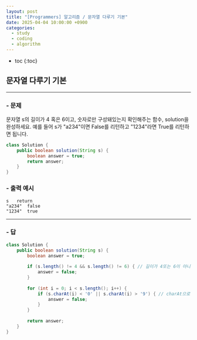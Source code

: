 ```yaml
---
layout: post
title: "[Programmers] 알고리즘 / 문자열 다루기 기본"
date: 2025-04-04 10:00:00 +0900
categories: 
  - study
  - coding
  - algorithm
---
```


* toc
{:toc}

## 문자열 다루기 기본

---

### - 문제

문자열 s의 길이가 4 혹은 6이고, 숫자로만 구성돼있는지 확인해주는 함수, solution을 완성하세요. 예를 들어 s가 "a234"이면 False를 리턴하고 "1234"라면 True를 리턴하면 됩니다.

```java
class Solution {
    public boolean solution(String s) {
        boolean answer = true;
        return answer;
    }
}
```

### - 출력 예시

```
s	return
"a234"	false
"1234"	true
```

<!-- >  -->

---

### - 답

```java
class Solution {
    public boolean solution(String s) {
        boolean answer = true;
        
        if (s.length() != 4 && s.length() != 6) { // 길이가 4또는 6이 아니면 false
            answer = false;
        }
        
        for (int i = 0; i < s.length(); i++) {
            if (s.charAt(i) < '0' || s.charAt(i) > '9') { // charAt으로 각 문자와 0과 9의 아스키 코드 값을 비교
                answer = false;
            }
        }
        
        return answer;
    }
}
```

<!--  -->
